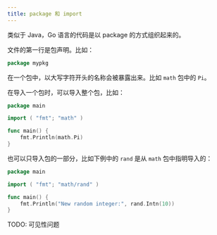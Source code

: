 ```yaml
---
title: package 和 import
---
```


类似于 Java，Go 语言的代码是以 package 的方式组织起来的。

文件的第一行是包声明。比如：

```go
package mypkg
```

在一个包中，以大写字符开头的名称会被暴露出来。比如 `math` 包中的 `Pi`。

在导入一个包时，可以导入整个包，比如：

```go
package main

import ( "fmt"; "math" )

func main() {
	fmt.Println(math.Pi)
}
```

也可以只导入包的一部分，比如下例中的 `rand` 是从 `math` 包中指明导入的：

```go
package main

import ( "fmt"; "math/rand" )

func main() {
	fmt.Println("New random integer:", rand.Intn(10))
}
```

TODO: 可见性问题